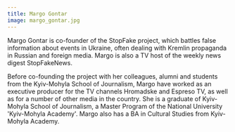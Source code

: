 ```yaml
---
title: Margo Gontar
image: margo_gontar.jpg
---
```

Margo Gontar is co-founder of the StopFake project, which battles false information about events in Ukraine, often dealing with Kremlin propaganda in Russian and foreign media. Margo is also a TV host of the weekly news digest StopFakeNews.

Before co-founding the project with her colleagues, alumni and students from the Kyiv-Mohyla School of Journalism, Margo have worked as an executive producer for the TV channels Hromadske and Espreso TV, as well as for a number of other media in the country. She is a graduate of Kyiv-Mohyla School of Journalism, a Master Program of the National University 'Kyiv-Mohyla Academy'. Margo also has a BA in Cultural Studies from Kyiv-Mohyla Academy.
